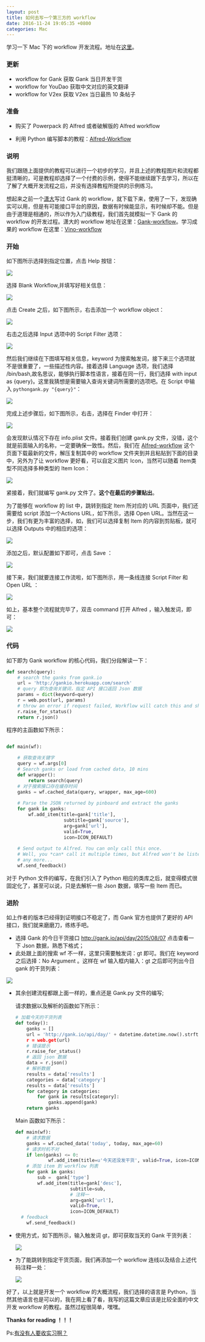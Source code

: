 ```yaml
---
layout: post
title: 如何去写一个第三方的 workflow
date: 2016-11-24 19:05:35 +0800
categories: Mac
---
```


学习一下 Mac 下的 workflow 开发流程。地址在[这里](https://github.com/wuchangfeng/Vino-Workflow)。

### 更新

* workflow for Gank 获取 Gank 当日开发干货
* workflow for YouDao 获取中文对应的英文翻译
* workflow for V2ex 获取 V2ex 当日最热 10 条帖子

### 准备

- 购买了 Powerpack 的 Alfred 或者破解版的 Alfred workflow


- 利用 Python 编写脚本的教程：[Alfred-Workflow](http://www.deanishe.net/alfred-workflow/index.html)

### 说明

我们跟随上面提供的教程可以进行一个初步的学习，并且上述的教程图片和流程都挺清晰的，可是教程却选择了一个付费的示例，使得不能继续跟下去学习，所以在了解了大概开发流程之后，并没有选择教程所提供的示例练习。

想起来之前一个[潇大](https://github.com/hujiaweibujidao)写过 Gank 的 workflow，就下载下来，使用了一下，发现确实可以用，但是有可能接口平台的原因，数据有时候能显示，有时候却不能。但是由于道理是相通的，所以作为入门级教程，我们首先就模拟一下 Gank 的 workflow 的开发过程。潇大的 workflow 地址在这里：[Gank-workflow](https://github.com/hujiaweibujidao/Gank-Alfred-Workflow)。学习成果的 workflow 在这里：[Vino-workflow](https://github.com/wuchangfeng/Vino-Workflow)

### 开始

如下图所示选择到指定位置，点击 Help 按钮：

![](http://ww2.sinaimg.cn/large/b10d1ea5jw1fa2cyj6j3bj21kw0y1djl.jpg)

选择 Blank Workflow,并填写好相关信息：

![](http://ww1.sinaimg.cn/large/b10d1ea5jw1fa2d0ahqu0j21kw0u2dl7.jpg)

点击 Create 之后，如下图所示，右击添加一个 workflow object：

![](http://ww4.sinaimg.cn/large/b10d1ea5jw1fa2d0mnjraj21kw0xtaei.jpg)

右击之后选择 Input 选项中的 Script Filter 选项：

![](http://ww1.sinaimg.cn/large/b10d1ea5jw1fa2d11xgmmj21kw0xxgrf.jpg)

然后我们继续在下图填写相关信息，keyword 为搜索触发词，接下来三个选项就不是很重要了，一些描述性内容。接着选择 Language 选项，我们选择 /bin/bash,故名思议，能够执行脚本性语言，接着在同一行，我们选择 with input as {query}。这里我猜想是需要输入查询关键词所需要的选项吧。在 Script 中输入 `pythongank.py "{query}"`：

![](http://ww3.sinaimg.cn/large/b10d1ea5jw1fa2d4xjabfj21kw0yewny.jpg)

完成上述步骤后，如下图所示，右击，选择在 Finder 中打开：

![](http://ww1.sinaimg.cn/large/b10d1ea5jw1fa2d4qowgqj21kw0jkgql.jpg)

会发现默认情况下存在 info.plist 文件。接着我们创建 gank.py 文件，没错，这个就是前面输入的名称，一定要确保一致性。然后，我们在 [Alfred-workflow](https://github.com/deanishe/alfred-workflow/releases/tag/v1.24) 这个页面下载最新的文件，解压复制其中的 workflow 文件夹到并且粘贴到下面的目录中，另外为了让 workflow 更好看，可以自定义图片 Icon，当然可以随着 Item类型不同选择多种类型的 Item Icon：

![](http://ww2.sinaimg.cn/large/b10d1ea5jw1fa2d4tv19fj21kw0ty0yo.jpg)

紧接着，我们就编写 gank.py 文件了。**这个在最后的步骤贴出**。

为了能够在 workflow 的 list 中，跳转到指定 Item 所对应的 URL 页面中，我们还需要给 script 添加一个Actions URL，如下所示，选择 Open URL。当然在这一步，我们有更为丰富的选择，如，我们可以选择复制 Item 的内容到剪贴板，就可以选择 Outputs 中的相应的选项：

![](http://ww3.sinaimg.cn/large/b10d1ea5jw1fa2d4y5blrj21kw0y0q9u.jpg)

添加之后，默认配置如下即可，点击 Save ：

![](http://ww4.sinaimg.cn/large/b10d1ea5jw1fa2d4rwylaj21kw0i7jxe.jpg)

接下来，我们就要连接工作流啦，如下图所示，用一条线连接 Script Filter 和 Open URL ：

![](http://ww1.sinaimg.cn/large/b10d1ea5jw1fa2d4qnuywj21kw0jqn1f.jpg)

如上，基本整个流程就完毕了，双击 command 打开 Alfred ，输入触发词，即可：

![](http://ww4.sinaimg.cn/large/b10d1ea5jw1fa2d4waa9ej20xa0aamzv.jpg)

### 代码

如下即为 Gank workflow 的核心代码，我们分段解读一下：

```python
def search(query):
    # search the ganks from gank.io
    url = 'http://gankio.herokuapp.com/search'
    # query 即为查询关键词，指定 API 接口返回 Json 数据
    params = dict(keyword=query)
    r = web.post(url, params)
    # throw an error if request failed, Workflow will catch this and show it to the user
    r.raise_for_status()
    return r.json()
```

程序的主函数如下所示：

```python

def main(wf):
   	
    # 获取查询关键字
    query = wf.args[0]
    # Search ganks or load from cached data, 10 mins
    def wrapper():
        return search(query)
    # 对于搜索接口存在缓存时间
    ganks = wf.cached_data(query, wrapper, max_age=600)
     
    # Parse the JSON returned by pinboard and extract the ganks
    for gank in ganks:
        wf.add_item(title=gank['title'],
                     subtitle=gank['source'],
                     arg=gank['url'], 
                     valid=True,
                     icon=ICON_DEFAULT)
    
    # Send output to Alfred. You can only call this once.
    # Well, you *can* call it multiple times, but Alfred won't be listening
    # any more...
    wf.send_feedback()
```

对于 Python 文件的编写，在我们引入了 Python 相应的类库之后，就变得模式很固定化了，甚至可以说，只是去解析一些 Json 数据，填写一些 Item 而已。

### 进阶

如上作者的版本已经得到证明接口不稳定了，而 Gank 官方也提供了更好的  API 接口，我们就来磨磨刀，练练手吧。

- 选择 Gank 的今日干货接口 http://gank.io/api/day/2015/08/07 点击查看一下 Json 数据，熟悉下格式；
- 此处跟上面的搜索 wf 不一样，这里只需要触发词：gt 即可。我们在 keyword 之后选择：No Argument 。这样在 wf 输入框内输入：gt 之后即可列出今日 gank 的干货列表：

![](http://ww2.sinaimg.cn/large/b10d1ea5jw1fa3ch96g6yj21kw0m8ah0.jpg)

- 其余创建流程都跟上面一样的，重点还是 Gank.py 文件的编写;

  请求数据以及解析的函数如下所示：

  ```python
  # 加载今天的干货列表
  def today():
      ganks = []
      url = 'http://gank.io/api/day/' + datetime.datetime.now().strftime("%Y/%m/%d)
      r = web.get(url)
      # 错误提示
      r.raise_for_status()
      # 返回 json 数据                                                                   
      data = r.json()
      # 解析数据
      results = data['results']
      categories = data['category']
      results = data['results']
      for category in categories:
          for gank in results[category]:
              ganks.append(gank)
      return ganks
  ```

  Main 函数如下所示：

  ```python
  def main(wf):
      # 请求数据
      ganks = wf.cached_data('today', today, max_age=60)
      # 请求时机不对
      if len(ganks) <= 0:
              wf.add_item(title=u'今天还没发干货', valid=True, icon=ICON_DEFAULT)
      # 添加 item 到 workflow 列表
      for gank in ganks:
          sub =  gank['type'] 
          wf.add_item(title=gank['desc'],
                      subtitle=sub,
                      # 注释一
                      arg=gank['url'],
                      valid=True,
                      icon=ICON_DEFAULT)
   	# feedback
      wf.send_feedback()
  ```

- 使用方式，如下图所示，输入触发词 gt，即可获取当天的 Gank 干货列表：

  ![](http://ww2.sinaimg.cn/large/b10d1ea5jw1fa3e0wyodjj20w80r6gua.jpg)

- 为了能跳转到指定干货页面，我们再添加一个 workflow 连线以及结合上述代码注释一处：

  ![](http://ww3.sinaimg.cn/large/b10d1ea5jw1fa3e4x2iupj21b20iegmu.jpg)

好了，以上就是开发一个 workflow 的大概流程，我们选择的语言是 Python，当然其他语言也是可以的，我在网上看了看，我写的这篇文章应该是比较全面的中文开发 workflow 的教程。虽然过程很简单，嘿嘿。

**Thanks for reading ！！！**

Ps:[有没有人要收实习啊？](http://allenwu.itscoder.com/resume)

